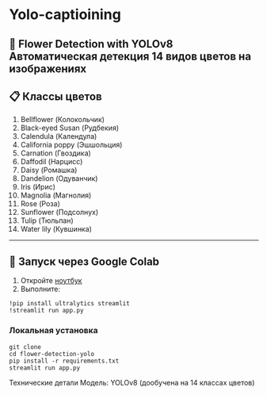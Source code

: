# Yolo-captioining
🌸 Flower Detection with YOLOv8  
**Автоматическая детекция 14 видов цветов на изображениях**  
---
## 📋 Классы цветов  
1. Bellflower (Колокольчик)  
2. Black-eyed Susan (Рудбекия)  
3. Calendula (Календула)  
4. California poppy (Эшшольция)  
5. Carnation (Гвоздика)  
6. Daffodil (Нарцисс)  
7. Daisy (Ромашка)  
8. Dandelion (Одуванчик)  
9. Iris (Ирис)  
10. Magnolia (Магнолия)  
11. Rose (Роза)  
12. Sunflower (Подсолнух)  
13. Tulip (Тюльпан)  
14. Water lily (Кувшинка)  

---

## 🚀 Запуск через Google Colab
1. Откройте [ноутбук](https://colab.research.google.com/drive/1QUl9k9VcZSXcfwJHFXUDF_YtXUWgqBtH)  
2. Выполните:  
```
!pip install ultralytics streamlit
!streamlit run app.py
```
### Локальная установка
```
git clone 
cd flower-detection-yolo
pip install -r requirements.txt
streamlit run app.py
```
Технические детали
Модель: YOLOv8 (дообучена на 14 классах цветов)


